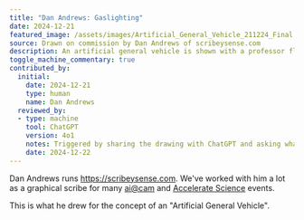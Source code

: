 ```yaml
---
title: "Dan Andrews: Gaslighting"
date: 2024-12-21
featured_image: /assets/images/Artificial_General_Vehicle_211224_Final.png
source: Drawn on commission by Dan Andrews of scribeysense.com
description: An artificial general vehicle is shown with a professor flying it.
toggle_machine_commentary: true
contributed_by:
  initial:
    date: 2024-12-21
    type: human
    name: Dan Andrews
  reviewed_by:
  - type: machine
    tool: ChatGPT
    version: 4o1
    notes: Triggered by sharing the drawing with ChatGPT and asking what themes from the book inspired it.
    date: 2024-12-22
---
```


Dan Andrews runs <https://scribeysense.com>. We've worked with him a lot as a graphical scribe for many [ai@cam](https://ai.cam.ac.uk) and [Accelerate Science](https://science.ai.cam.ac.uk) events.

This is what he drew for the concept of an "Artificial General Vehicle".

